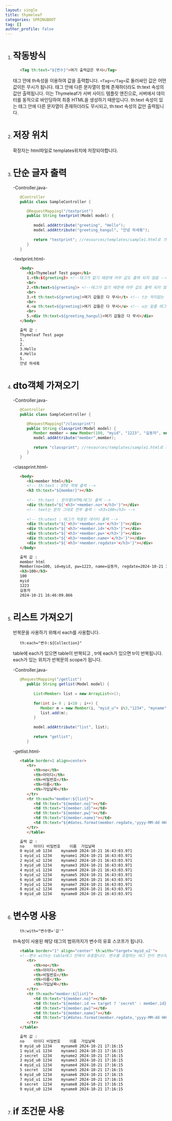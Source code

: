 ```yaml
---
layout: single
title: thymeleaf
categories: SPRINGBOOT
tag: []
author_profile: false
---
```


1. # 작동방식
   ```html
      <Tag th:text="${변수}">여기 출력값은 무시</Tag>
   ```
   태그 안에 th속성을 이용하여 값을 출력합니다. `<Tag></Tag>`로 둘러싸인 값은 어떤 값이든 무시가 됩니다. 태그 안에 다른 문자열이 함께 존재하더라도 th:text 속성의 값만 출력됩니다. 이는 Thymeleaf가 서버 사이드 템플릿 엔진으로, 서버에서 데이터를 동적으로 바인딩하여 최종 HTML을 생성하기 때문입니다. th:text 속성이 있는 태그 안에 다른 문자열이 존재하더라도 무시되고, th:text 속성의 값만 출력됩니다.   

1. # 저장 위치
   확장자는 html파일로 templates위치에 저장되야합니다.   

1. # 단순 글자 출력
   -Controller.java-   
   ```java
      @Controller
      public class SampleController {

         @RequestMapping("/textprint")
         public String textprint(Model model) {
            
            model.addAttribute("greeting", "Hello");
            model.addAttribute("greeting_hangul", "안녕 하세욬");
            
            return "textprint"; //resources/templates/sample1.html로 가게 된다. resources/templates/는 필수 경로
         }
      }
   ```

   -textprint.html-   
   ```html
      <body>
         <h1>Thymeleaf Test page</h1>
         1.<th:${greeting}> <!--태그가 없기 때문에 아무 값도 출력 되지 않음 -->
         <br>
         2.<th:text=${greeting}> <!--태그가 없기 때문에 아무 값도 출력 되지 않음 -->
         <br>
         3.<t th:text=${greeting}>여기 값들은 다 무시</t> <!-- t는 의미없는 범위 설정 태그 -->
         <br>
         4.<u th:text=${greeting}>여기 값들은 다 무시</u> <!-- u는 밑줄 태그 -->
         <br>
         5.<div th:text=${greeting_hangul}>여기 값들은 다 무시</div>
      </body>

      출력 값 :
      Thymeleaf Test page
      1.
      2.
      3.Hello
      4.Hello
      5.
      안녕 하세욬
   ```

1. # dto객체 가져오기

   -Controller.java-   
   ```java
      @Controller
      public class SampleController {

         @RequestMapping("/classprint")
         public String classprint(Model model) {
            Member member = new Member(100, "myid", "1223", "길동자", new Timestamp(System.currentTimeMillis()));
            model.addAttribute("member",member);
            
            return "classprint"; //resources/templates/sample1.html로 가게 된다. resources/templates/는 필수 경로
         }
      }
   ```

   -classprint.html-   
   ```html
      <body>
         <h1>member html</h1>
         <!-- th:text : DTO 객체 출력 -->
         <h3 th:text="${member}"></h3>
         
         <!-- th:text : 문자열(HTML태그) 출력 -->
         <div th:text="${'<h3>'+member.no+'</h3>'}"></div>
         <!-- text는 문자 그대로 전부 출력 : <h3>100</h3> -->
         
         <!-- th:utext : 태그가 적용된 데이터 출력 -->
         <div th:utext="${'<h3>'+member.no+'</h3>'}"></div>
         <div th:utext="${'<h3>'+member.id+'</h3>'}"></div> 
         <div th:utext="${'<h3>'+member.pw+'</h3>'}"></div> 
         <div th:utext="${'<h3>'+member.name+'</h3>'}"></div> 
         <div th:utext="${'<h3>'+member.regdate+'</h3>'}"></div>
      </body>

      출력 값 : 
      member html
      Member(no=100, id=myid, pw=1223, name=길동자, regdate=2024-10-21 16:46:09.866)
      <h3>100</h3>
      100
      myid
      1223
      길동자
      2024-10-21 16:46:09.866
   ```

1. # 리스트 가져오기
   
   반복문을 사용하기 위해서 each를 사용합니다.   
   ```
      th:each="변수:${Collection}"
   ```

   table에 each가 있으면 table이 반복되고 , tr에 each가 있으면 tr이 반복됩니다.   
   each가 있는 위치가 반복문의 scope가 됩니다.   

   -Controller.java-   
   ```java
      @RequestMapping("/getlist")
         public String getlist(Model model) {
            
            List<Member> list = new ArrayList<>();
            
            for(int i= 0 ; i<10 ; i++) {
               Member m = new Member(i, "myid_u"+ i%3,"1234", "myname"+i%9, new Timestamp(System.currentTimeMillis()));
               list.add(m);
            }
            
            model.addAttribute("list", list);
            
            return "getlist";
         }
   ```

   -getlist.html-   
   ```html
      <table border=1 align=center>
         <tr>
            <th>no</th>
            <th>아이디</th>
            <th>비밀번호</th>
            <th>이름</th>
            <th>가입날짜</th>
         </tr>
         <tr th:each="member:${list}">
            <td th:text="${member.no}"></td>
            <td th:text="${member.id}"></td>
            <td th:text="${member.pw}"></td>
            <td th:text="${member.name}"></td>
            <td th:text="${#dates.format(member.regdate,'yyyy-MM-dd HH:mm:ss')}"></td>
         </tr>
         </table>

      출력 값 :
      no	아이디	비밀번호	이름	가입날짜
      0	myid_u0	1234	myname0	2024-10-21 16:43:03.971
      1	myid_u1	1234	myname1	2024-10-21 16:43:03.971
      2	myid_u2	1234	myname2	2024-10-21 16:43:03.971
      3	myid_u0	1234	myname3	2024-10-21 16:43:03.971
      4	myid_u1	1234	myname4	2024-10-21 16:43:03.971
      5	myid_u2	1234	myname5	2024-10-21 16:43:03.971
      6	myid_u0	1234	myname6	2024-10-21 16:43:03.971
      7	myid_u1	1234	myname7	2024-10-21 16:43:03.971
      8	myid_u2	1234	myname8	2024-10-21 16:43:03.971
      9	myid_u0	1234	myname0	2024-10-21 16:43:03.971
   ```

1. # 변수명 사용

   ```
      th:with="변수명='값'"
   ```
   th속성이 사용된 해당 태그의 범위까지가 변수의 유효 스코프가 됩니다.   

   ```html
      <table border="1" align="center" th:with="target='myid_u2'">
      <!--변수 with는 table태그 안에서 유효합니다. 변수를 포함하는 태그 안이 변수의 유효 스코프가 됩니다. -->
         <tr>
            <th>no</th>
            <th>아이디</th>
            <th>비밀번호</th>
            <th>이름</th>
            <th>가입날짜</th>
         </tr>
         <tr th:each="member:${list}">
            <td th:text="${member.no}"></td>
            <td th:text="${member.id == target ? 'secret' : member.id}"></td>
            <td th:text="${member.pw}"></td>
            <td th:text="${member.name}"></td>
            <td th:text="${#dates.format(member.regdate,'yyyy-MM-dd HH:mm:ss')}"></td>
         </tr>
      </table> 

      출력 값 : 
      no	아이디	비밀번호	이름	가입날짜
      0	myid_u0	1234	myname0	2024-10-21 17:16:15
      1	myid_u1	1234	myname1	2024-10-21 17:16:15
      2	secret	1234	myname2	2024-10-21 17:16:15
      3	myid_u0	1234	myname3	2024-10-21 17:16:15
      4	myid_u1	1234	myname4	2024-10-21 17:16:15
      5	secret	1234	myname5	2024-10-21 17:16:15
      6	myid_u0	1234	myname6	2024-10-21 17:16:15
      7	myid_u1	1234	myname7	2024-10-21 17:16:15
      8	secret	1234	myname8	2024-10-21 17:16:15
      9	myid_u0	1234	myname0	2024-10-21 17:16:15
   ```

1. # if 조건문 사용
   





     

